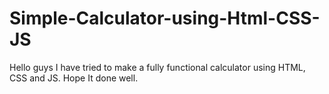 # Simple-Calculator-using-Html-CSS-JS
Hello guys I have tried to make a fully functional calculator using HTML, CSS and JS.
Hope It done well.
